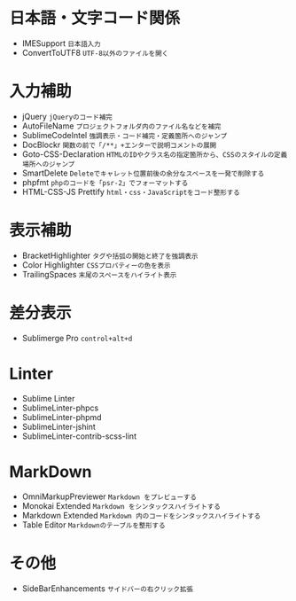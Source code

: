 # 日本語・文字コード関係
 - IMESupport       `日本語入力`
 - ConvertToUTF8    `UTF-8以外のファイルを開く`

# 入力補助
 - jQuery               `jQueryのコード補完`
 - AutoFileName         `プロジェクトフォルダ内のファイル名などを補完`
 - SublimeCodeIntel     `強調表示・コード補完・定義箇所へのジャンプ`
 - DocBlockr            `関数の前で「/**」+エンターで説明コメントの展開`
 - Goto-CSS-Declaration `HTMLのIDやクラス名の指定箇所から、CSSのスタイルの定義場所へのジャンプ`
 - SmartDelete          `Deleteでキャレット位置前後の余分なスペースを一発で削除する`
 - phpfmt               `phpのコードを「psr-2」でフォーマットする`
 - HTML-CSS-JS Prettify `html・css・JavaScriptをコード整形する`

# 表示補助
 - BracketHighlighter   `タグや括弧の開始と終了を強調表示`
 - Color Highlighter    `CSSプロパティーの色を表示`
 - TrailingSpaces       `末尾のスペースをハイライト表示`

# 差分表示
 - Sublimerge Pro        `control+alt+d`

# Linter
 - Sublime Linter
 - SublimeLinter-phpcs
 - SublimeLinter-phpmd
 - SublimeLinter-jshint
 - Sublime​Linter-contrib-scss-lint

# MarkDown
 - OmniMarkupPreviewer  `Markdown をプレビューする`
 - Monokai Extended     `Markdown をシンタックスハイライトする`
 - Markdown Extended    `Markdown 内のコードをシンタックスハイライトする`
 - Table Editor         `Markdownのテーブルを整形する`

# その他
 - SideBarEnhancements  `サイドバーの右クリック拡張`